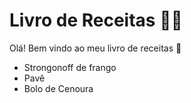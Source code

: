 # Livro de Receitas :man_cook:

Olá! Bem vindo ao meu livro de receitas :wave:

- Strongonoff de frango
- Pavê
- Bolo de Cenoura
